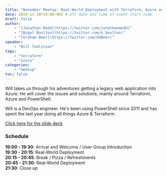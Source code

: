 ```yaml
---
title: "November Meetup: Real-World Deployment with Terraform, Azure and PowerShell!"
date: 2019-11-28T19:00:00Z # UTC date and time of event start time
draft: false
author: 
    - "[Jonathan Medd](https://twitter.com/jonathanmedd)"
    - "[Nigel Boulton](https://twitter.com/n_boulton)"
    - "[Graham Beer](https://twitter.com/GKBeer)"
speaker: 
    - "Will Tomlinson"
tags: 
    - "terraform"
    - "azure"
categories: 
    - "meetup"
toc: false
---
```


Will takes us through his adventures getting a legacy web application into Azure. He will cover the issues and solutions, mainly around Terraform, Azure and PowerShell.

Will is a DevOps engineer. He's been using PowerShell since 2011 and has spent the last year doing all things Azure & Terraform.

[Click here for the slide deck](https://github.com/powershellorguk/SouthCoast/tree/master/Meetups/2019/November)

### Schedule

**19:00 - 19:30**: Arrival and Welcome / User Group Introduction  
**19:30 - 20:15**: Real-World Deployment  
**20:15 - 20:45**: Break / Pizza / Refreshments  
**20:45 - 21:30**: Real-World Deployment  
**21:30**: Close up